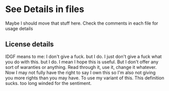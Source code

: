 See Details in files
====================

Maybe I should move that stuff here.
Check the comments in each file for usage details

## License details

IDGF means to me: I don't give a fuck. but I do. I just don't give a fuck
what you do with this. but I do. I mean I hope this is useful. But I don't offer any sort of waranties or anything. Read through it, use it, change it whatever. Now I may not fully have the right to say I own this so I'm also not giving you more rights than you may have. To use my variant of this.
This definition sucks. too long winded for the sentiment.

